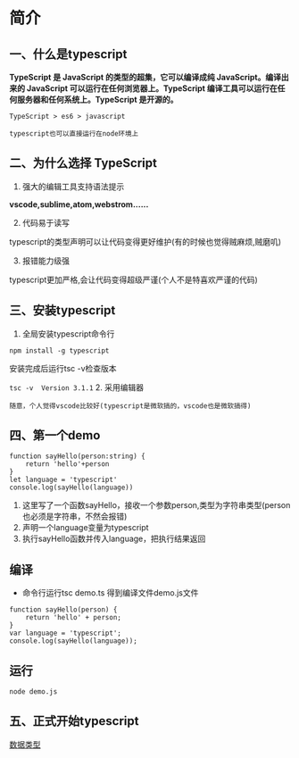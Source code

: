 # 简介

## 一、什么是typescript

**TypeScript 是 JavaScript 的类型的超集，它可以编译成纯 JavaScript。编译出来的 JavaScript 可以运行在任何浏览器上。TypeScript 编译工具可以运行在任何服务器和任何系统上。TypeScript 是开源的。**

    TypeScript > es6 > javascript

    typescript也可以直接运行在node环境上

## 二、为什么选择 TypeScript

1. 强大的编辑工具支持语法提示

**vscode,sublime,atom,webstrom......**

2. 代码易于读写

typescript的类型声明可以让代码变得更好维护(有的时候也觉得贼麻烦,贼磨叽)

3. 报错能力级强

typescript更加严格,会让代码变得超级严谨(个人不是特喜欢严谨的代码)

## 三、安装typescript

1. 全局安装typescript命令行

`npm install -g typescript`

安装完成后运行tsc -v检查版本

`
tsc -v 
Version 3.1.1
`
2. 采用编辑器

    随意，个人觉得vscode比较好(typescript是微软搞的，vscode也是微软搞得)
## 四、第一个demo
```
function sayHello(person:string) {
    return 'hello'+person
}
let language = 'typescript'
console.log(sayHello(language))
```
1. 这里写了一个函数sayHello，接收一个参数person,类型为字符串类型(person也必须是字符串，不然会报错)
2. 声明一个language变量为typescript
3. 执行sayHello函数并传入language，把执行结果返回
## 编译
* 命令行运行tsc demo.ts
    得到编译文件demo.js文件
```
function sayHello(person) {
    return 'hello' + person;
}
var language = 'typescript';
console.log(sayHello(language));
```
## 运行
`node demo.js`

## 五、正式开始typescript

[数据类型](https://github.com/wuhaohao1234/tpescript-docs/#/data-type)